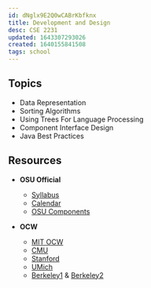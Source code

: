 ```yaml
---
id: dNglx9E2Q0wCABrKbfknx
title: Development and Design
desc: CSE 2231
updated: 1643307293026
created: 1640155841508
tags: school
---
```


## Topics
- Data Representation
- Sorting Algorithms
- Using Trees For Language Processing
- Component Interface Design
- Java Best Practices


## Resources
- **OSU Official**
  - [Syllabus](/assets/spr22/CSE2231.pdf)
  - [Calendar](http://web.cse.ohio-state.edu/software/2231/web-sw2/schedule.html)
  - [OSU Components](http://web.cse.ohio-state.edu/software/common/doc/)

- **OCW**
  - [MIT OCW](https://ocw.mit.edu/courses/electrical-engineering-and-computer-science/6-006-introduction-to-algorithms-spring-2008/)
  - [CMU](https://www.cs.cmu.edu/~mjs/121/)
  - [Stanford](https://web.stanford.edu/class/cs166/)
  - [UMich](https://web.eecs.umich.edu/~aprakash/eecs282/)
  - [Berkeley1](https://inst.eecs.berkeley.edu/~cs61b/fa21/) & [Berkeley2](https://people.eecs.berkeley.edu/~jrs/61bf/)

